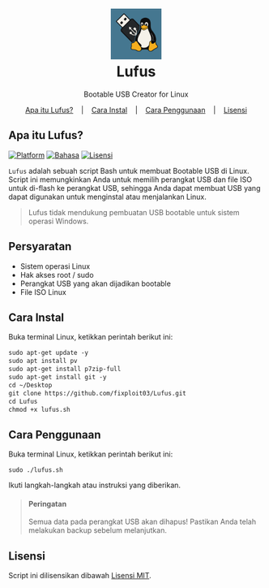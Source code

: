<h1 align="center">
  <img src="https://github.com/fixploit03/Lufus/blob/main/lufus.png" width=100 height=100/><br>
Lufus</h1>

<p align="center">
  <span>Bootable USB Creator for Linux</span>
</p>

<p align="center">
  <a href="https://github.com/fixploit03/Lufus#apa-itu-lufus">Apa itu Lufus?</a>
  &nbsp;&nbsp;&nbsp;|&nbsp;&nbsp;&nbsp;
  <a href="https://github.com/fixploit03/Lufus#cara-instal">Cara Instal</a>
  &nbsp;&nbsp;&nbsp;|&nbsp;&nbsp;&nbsp;
  <a href="https://github.com/fixploit03/Lufus#cara-penggunaan">Cara Penggunaan</a>
  &nbsp;&nbsp;&nbsp;|&nbsp;&nbsp;&nbsp;
  <a href="https://github.com/fixploit03/Lufus/blob/main/LICENSE">Lisensi</a>
</p>

## Apa itu Lufus?

[![Platform](https://img.shields.io/badge/Platform-Linux-yellow?logo=linux)](https://www.kernel.org/)
[![Bahasa](https://img.shields.io/badge/Bahasa-Bash-green?logo=gnu-bash)](https://www.gnu.org/software/bash/)
[![Lisensi](https://img.shields.io/badge/Lisensi-MIT-lightgreen?logo=open-source-initiative)](https://github.com/fixploit03/Lufus/blob/main/LICENSE)



`Lufus` adalah sebuah script Bash untuk membuat Bootable USB di Linux. Script ini memungkinkan Anda untuk memilih perangkat USB dan file ISO untuk di-flash ke perangkat USB, sehingga Anda dapat membuat USB yang dapat digunakan untuk menginstal atau menjalankan Linux.

> Lufus tidak mendukung pembuatan USB bootable untuk sistem operasi Windows.

## Persyaratan

- Sistem operasi Linux
- Hak akses root / sudo
- Perangkat USB yang akan dijadikan bootable
- File ISO Linux

## Cara Instal

Buka terminal Linux, ketikkan perintah berikut ini:

```
sudo apt-get update -y
sudo apt install pv
sudo apt-get install p7zip-full
sudo apt-get install git -y
cd ~/Desktop
git clone https://github.com/fixploit03/Lufus.git
cd Lufus
chmod +x lufus.sh
```

## Cara Penggunaan

Buka terminal Linux, ketikkan perintah berikut ini:

```
sudo ./lufus.sh
```

Ikuti langkah-langkah atau instruksi yang diberikan.

> #### Peringatan
>
> Semua data pada perangkat USB akan dihapus! Pastikan Anda telah melakukan backup sebelum melanjutkan.

## Lisensi

Script ini dilisensikan dibawah [Lisensi MIT](https://github.com/fixploit03/Lufus/blob/main/LICENSE).
